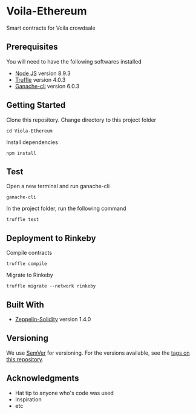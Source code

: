 # Voila-Ethereum

Smart contracts for Voila crowdsale

## Prerequisites

You will need to have the following softwares installed

- [Node JS](https://nodejs.org/en/) version 8.9.3
- [Truffle](http://truffleframework.com/) version 4.0.3
- [Ganache-cli](https://github.com/trufflesuite/ganache-cli) version 6.0.3

## Getting Started
Clone this repository. Change directory to this project folder
```
cd Viola-Ethereum
```
Install dependencies
```
npm install
```
## Test
Open a new terminal and run ganache-cli
```
ganache-cli
```
In the project folder, run the following command
```
truffle test
```
## Deployment to Rinkeby
Compile contracts
```
truffle compile
```
Migrate to Rinkeby
```
truffle migrate --network rinkeby
```

## Built With

- [Zeppelin-Solidity](https://openzeppelin.org/) version 1.4.0

## Versioning

We use [SemVer](http://semver.org/) for versioning. For the versions available, see the [tags on this repository](https://github.com/2359media/viola-ethereum/tags). 

## Acknowledgments

* Hat tip to anyone who's code was used
* Inspiration
* etc
